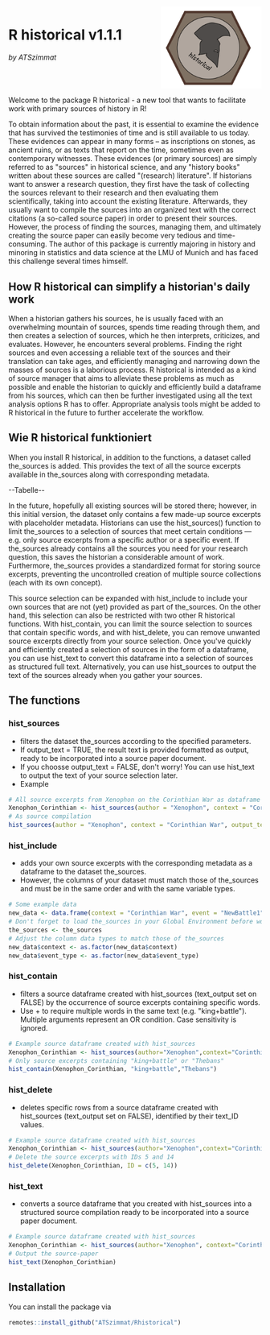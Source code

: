 <div style="overflow: hidden;">
  <img src="images/Logo_historical_end.jpg" width="200" style="float: right; margin-left: 20px;">
  <h1>R historical v1.1.1</h1> 
  <p><em>by ATSzimmat</em></p>
</div>

Welcome to the package R historical - a new tool that wants to facilitate work with primary sources of history in R!

To obtain information about the past, it is essential to examine the evidence that has survived the testimonies of time and is still available to us today. These evidences can appear in many forms – as inscriptions on stones, as ancient ruins, or as texts that report on the time, sometimes even as contemporary witnesses. These evidences (or primary sources) are simply referred to as "sources" in historical science, and any "history books" written about these sources are called "(research) literature".
If historians want to answer a research question, they first have the task of collecting the sources relevant to their research and then evaluating them scientifically, taking into account the existing literature. Afterwards, they usually want to compile the sources into an organized text with the correct citations (a so-called source paper) in order to present their sources. However, the process of finding the sources, managing them, and ultimately creating the source paper can easily become very tedious and time-consuming. The author of this package is currently majoring in history and minoring in statistics and data science at the LMU of Munich and has faced this challenge several times himself.

## How R historical can simplify a historian's daily work
When a historian gathers his sources, he is usually faced with an overwhelming mountain of sources, spends time reading through them, and then creates a selection of sources, which he then interprets, criticizes, and evaluates. However, he encounters several problems. Finding the right sources and even accessing a reliable text of the sources and their translation can take ages, and efficiently managing and narrowing down the masses of sources is a laborious process.
R historical is intended as a kind of source manager that aims to alleviate these problems as much as possible and enable the historian to quickly and efficiently build a dataframe from his sources, which can then be further investigated using all the text analysis options R has to offer. Appropriate analysis tools might be added to R historical in the future to further accelerate the workflow.
## Wie R historical funktioniert
When you install R historical, in addition to the functions, a dataset called the_sources is added. This provides the text of all the source excerpts available in the_sources along with corresponding metadata.

--Tabelle--

In the future, hopefully all existing sources will be stored there; however, in this initial version, the dataset only contains a few made-up source excerpts with placeholder metadata. Historians can use the hist_sources() function to limit the_sources to a selection of sources that meet certain conditions — e.g. only source excerpts from a specific author or a specific event. If the_sources already contains all the sources you need for your research question, this saves the historian a considerable amount of work. Furthermore, the_sources provides a standardized format for storing source excerpts, preventing the uncontrolled creation of multiple source collections (each with its own concept).

This source selection can be expanded with hist_include to include your own sources that are not (yet) provided as part of the_sources. On the other hand, this selection can also be restricted with two other R historical functions. With hist_contain, you can limit the source selection to sources that contain specific words, and with hist_delete, you can remove unwanted source excerpts directly from your source selection.
Once you've quickly and efficiently created a selection of sources in the form of a dataframe, you can use hist_text to convert this dataframe into a selection of sources as structured full text. Alternatively, you can use hist_sources to output the text of the sources already when you gather your sources.

## The functions
### hist_sources
- filters the dataset the_sources according to the specified parameters.
- If output_text = TRUE, the result text is provided formatted as output, ready to be incorporated into a source paper document.
- If you choosse output_text = FALSE, don't worry! You can use hist_text to output the text of your source selection later.
- Example
```r
# All source excerpts from Xenophon on the Corinthian War as dataframe
Xenophon_Corinthian <- hist_sources(author = "Xenophon", context = "Corinthian War", output_text = FALSE)
# As source compilation
hist_sources(author = "Xenophon", context = "Corinthian War", output_text = TRUE)
```
### hist_include
- adds your own source excerpts with the corresponding metadata as a dataframe to the dataset the_sources.
- However, the columns of your dataset must match those of the_sources and must be in the same order and with the same variable types.
```r
# Some example data
new_data <- data.frame(context = "Corinthian War", event = "NewBattle1", author = "Plutarch", work = "Work3", citation = "NewCitation6", text_ID = 15, text = "The fleets clashed near Cnidus.", event_type = "battle", stringsAsFactors = FALSE)
# Don't forget to load the_sources in your Global Environment before working with hist_include
the_sources <- the_sources
# Adjust the column data types to match those of the_sources
new_data$context <- as.factor(new_data$context)
new_data$event_type <- as.factor(new_data$event_type)
```
### hist_contain
- filters a source dataframe created with hist_sources (text_output set on FALSE) by the occurrence of source excerpts containing specific words.
- Use + to require multiple words in the same text (e.g. "king+battle"). Multiple arguments represent an OR condition. Case sensitivity is ignored.
```r
# Example source dataframe created with hist_sources
Xenophon_Corinthian <- hist_sources(author="Xenophon",context="Corinthian War", output_text = FALSE)
# Only source excerpts containing "king+battle" or "Thebans"
hist_contain(Xenophon_Corinthian, "king+battle","Thebans")
```
### hist_delete
- deletes specific rows from a source dataframe created with hist_sources (text_output set on FALSE), identified by their text_ID values.
```r
# Example source dataframe created with hist_sources
Xenophon_Corinthian <- hist_sources(author="Xenophon",context="Corinthian War", output_text = FALSE)
# Delete the source excerpts with IDs 5 and 14
hist_delete(Xenophon_Corinthian, ID = c(5, 14))
```
### hist_text
- converts a source dataframe that you created with hist_sources into a structured source compilation ready to be incorporated into a source paper document.
```r
# Example source dataframe created with hist_sources
Xenophon_Corinthian <- hist_sources(author="Xenophon", context="Corinthian War", output_text = FALSE)
# Output the source-paper
hist_text(Xenophon_Corinthian)
```

## Installation

You can install the package via 
```r
remotes::install_github("ATSzimmat/Rhistorical")
```



